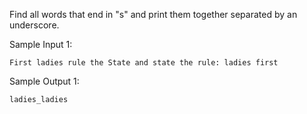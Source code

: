 Find all words that end in "s" and print them together separated by an underscore. 

Sample Input 1:

`First ladies rule the State and state the rule: ladies first`

Sample Output 1:

`ladies_ladies`